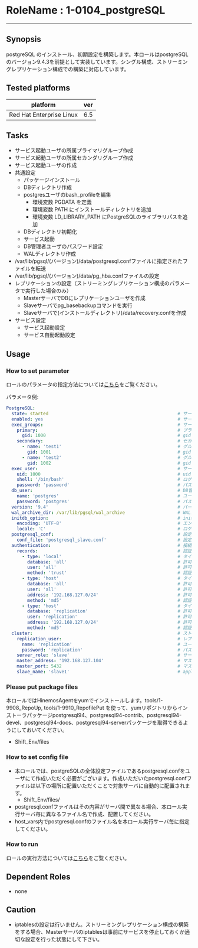 # RoleName : 1-0104_postgreSQL

---------------

## Synopsis
postgreSQL のインストール、初期設定を構築します。本ロールはpostgreSQLのバージョン9.4.3を前提として実装しています。シングル構成、ストリーミングレプリケーション構成での構築に対応しています。

## Tested platforms
| platform | ver |
| -------- | ----- |
| Red Hat Enterprise Linux | 6.5 |

## Tasks
- サービス起動ユーザの所属プライマリグループ作成
- サービス起動ユーザの所属セカンダリグループ作成
- サービス起動ユーザの作成
- 共通設定
    - パッケージインストール
    - DBディレクトリ作成
    - postgresユーザのbash_profileを編集
        - 環境変数 PGDATA を定義
        - 環境変数 PATH にインストールディレクトリを追加
        - 環境変数 LD_LIBRARY_PATH にPostgreSQLのライブラリパスを追加
    - DBディレクトリ初期化
    - サービス起動
    - DB管理者ユーザのパスワード設定
    - WALディレクトリ作成
- /var/lib/pgsql/(バージョン)/data/postgresql.confファイルに指定されたファイルを転送
- /var/lib/pgsql/(バージョン)/data/pg_hba.confファイルの設定
- レプリケーションの設定（ストリーミングレプリケーション構成のパラメータで実行した場合のみ）
    - MasterサーバでDBにレプリケーションユーザを作成
    - Slaveサーバでpg_basebackupコマンドを実行
    - Slaveサーバで(インストールディレクトリ)/data/recovery.confを作成
- サービス設定
    - サービス起動設定
    - サービス自動起動設定

## Usage
### How to set parameter
ロールのパラメータの指定方法については[こちら](https://github.com/SHIFT-ware/shift_ware/wiki/%E5%AE%9F%E8%A1%8C%E6%96%B9%E6%B3%95#%E3%83%91%E3%83%A9%E3%83%A1%E3%83%BC%E3%82%BF%E6%8C%87%E5%AE%9A%E3%83%95%E3%82%A1%E3%82%A4%E3%83%AB%E3%81%AE%E4%BD%9C%E6%88%90%E3%81%A8%E9%85%8D%E7%BD%AE)をご覧ください。

パラメータ例:
```yml
PostgreSQL:
  state: started                                                 # サービス起動状態
  enabled: yes                                                   # サービス自動起動設定
  exec_groups:                                                   # サービス起動ユーザ所属グループ
    primary:                                                     # プライマリグループ(postgres)
      gid: 1000                                                  # gid
    secondary:                                                   # セカンダリグループ
      - name: 'test1'                                            # グループ名
        gid: 1001                                                # gid
      - name: 'test2'                                            # グループ名
        gid: 1002                                                # gid
  exec_user:                                                     # サービス起動ユーザ(postgres)
    uid: 1000                                                    # uid
    shell: '/bin/bash'                                           # ログインシェル
    password: 'password'                                         # パスワード
  db_user:                                                       # DB管理者ユーザ
    name: 'postgres'                                             # ユーザ名
    password: 'postgres'                                         # パスワード
  version: '9.4'                                                 # バージョン
  wal_archive_dir: /var/lib/pgsql/wal_archive                    # WALアーカイブディレクトリ
  initdb_option:                                                 # initdbコマンドオプション
    encoding: 'UTF-8'                                            # エンコード
    locale: 'C'                                                  # ロケール
  postgresql_conf:                                               # 設定ファイルpostgresql.conf
    conf_file: 'postgresql_slave.conf'                           # 設定ファイル名
  authentication:                                                # 接続認証設定(pg_hba.conf)
    records:                                                     # 認証設定レコード
      - type: 'local'                                            # タイプ
        database: 'all'                                          # 許可データベース
        user: 'all'                                              # 許可ユーザ
        method: 'trust'                                          # 認証手法
      - type: 'host'                                             # タイプ
        database: 'all'                                          # 許可データベース
        user: 'all'                                              # 許可ユーザ
        address: '192.168.127.0/24'                              # 許可アドレス(typeがlocalの場合、不要)
        method: 'md5'                                            # 認証手法
      - type: 'host'                                             # タイプ
        database: 'replication'                                  # 許可データベース
        user: 'replication'                                      # 許可ユーザ
        address: '192.168.127.0/24'                              # 許可アドレス(typeがlocalの場合、不要)
        method: 'md5'                                            # 認証手法
  cluster:                                                       # ストリーミングレプリケーション設定
    replication_user:                                            # レプリケーション実行ユーザ
      name: 'replication'                                        # ユーザ名
      password: 'replication'                                    # パスワード
    server_role: 'slave'                                         # サーバの役割(master or slave)
    master_address: '192.168.127.104'                            # マスターサーバのアドレス
    master_port: 5432                                            # マスターサーバの接続ポート
    slave_name: 'slave1'                                         # application_name(server_roleがslaveのときにみ必須)
```

### Please put package files
本ロールではHinemosAgentをyumでインストールします。tools/1-9908_RepoUp, tools/1-9910_RepofilePut を使って、yumリポジトリからインストーラパッケージpostgresql94、postgresql94-contrib、postgresql94-devel、postgresql94-docs、postgresql94-serverパッケージを取得できるようにしておいてください。

* Shift_Env/files

### How to set config file
- 本ロールでは、postgreSQLの全体設定ファイルであるpostgresql.confをユーザにて作成いただく必要がございます。作成いただいたpostgresql.confファイルは以下の場所に配置いただくことで対象サーバに自動的に配置されます。
    - Shift_Env/files/
- postgresql.confファイルはその内容がサーバ間で異なる場合、本ロール実行サーバ毎に異なるファイル名で作成、配置してください。
- host_vars内でpostgresql.confのファイル名を本ロール実行サーバ毎に指定してください。

### How to run  
ロールの実行方法については[こちら](https://github.com/SHIFT-ware/shift_ware/wiki/%E5%AE%9F%E8%A1%8C%E6%96%B9%E6%B3%95#ansible-%E3%83%AD%E3%83%BC%E3%83%AB%E3%81%AE%E5%AE%9F%E8%A1%8C)をご覧ください。

## Dependent Roles
- none

## Caution
- iptablesの設定は行いません。ストリーミングレプリケーション構成の構築をする場合、Masterサーバのiptablesは事前にサービスを停止しておくか適切な設定を行った状態にして下さい。
